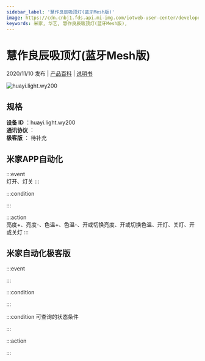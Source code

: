 ```yaml
---
sidebar_label: '慧作良辰吸顶灯(蓝牙Mesh版)'
image: https://cdn.cnbj1.fds.api.mi-img.com/iotweb-user-center/developer_1679047724589l7lLP84K.png?GalaxyAccessKeyId=AKVGLQWBOVIRQ3XLEW&Expires=9223372036854775807&Signature=2skAComnUZZbcn823SyejUvCAdk=
keywords: 米家, 华艺, 慧作良辰吸顶灯(蓝牙Mesh版), 
---
```

# 慧作良辰吸顶灯(蓝牙Mesh版)

2020/11/10 发布 | [产品百科](https://home.mi.com/webapp/content/baike/product/index.html?model=huayi.light.wy200/) | [说明书](https://home.mi.com/views/introduction.html?model=huayi.light.wy200&region=cn)

![huayi.light.wy200](https://cdn.cnbj1.fds.api.mi-img.com/iotweb-user-center/developer_1679047724589l7lLP84K.png?GalaxyAccessKeyId=AKVGLQWBOVIRQ3XLEW&Expires=9223372036854775807&Signature=2skAComnUZZbcn823SyejUvCAdk=)

## 规格  
> 
**设备 ID** ：huayi.light.wy200  
**通讯协议** ：  
**极客版**  ： 待补充 


## 米家APP自动化  

:::event  
灯开、灯关
:::

:::condition  

:::

:::action   
亮度+、亮度-、色温+、色温-、开或切换亮度、开或切换色温、开灯、关灯、开或关灯
:::

## 米家自动化极客版  

:::event  

:::

:::condition  

:::

:::condition 可查询的状态条件  

:::

:::action  

:::

        
